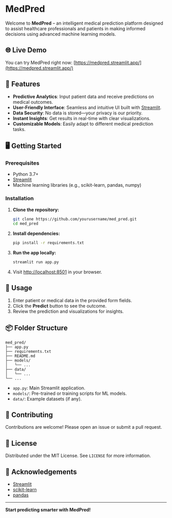 # MedPred

Welcome to **MedPred** – an intelligent medical prediction platform designed to assist healthcare professionals and patients in making informed decisions using advanced machine learning models.

## 🌐 Live Demo

You can try MedPred right now: [https://medpred.streamlit.app/](https://medpred.streamlit.app/)

## 🚀 Features

- **Predictive Analytics**: Input patient data and receive predictions on medical outcomes.
- **User-Friendly Interface**: Seamless and intuitive UI built with [Streamlit](https://streamlit.io/).
- **Data Security**: No data is stored—your privacy is our priority.
- **Instant Insights**: Get results in real-time with clear visualizations.
- **Customizable Models**: Easily adapt to different medical prediction tasks.

## 🖥️ Getting Started

### Prerequisites

- Python 3.7+
- [Streamlit](https://streamlit.io/)
- Machine learning libraries (e.g., scikit-learn, pandas, numpy)

### Installation

1. **Clone the repository:**
   ```bash
   git clone https://github.com/yourusername/med_pred.git
   cd med_pred
   ```

2. **Install dependencies:**
   ```bash
   pip install -r requirements.txt
   ```

3. **Run the app locally:**
   ```bash
   streamlit run app.py
   ```

4. Visit [http://localhost:8501](http://localhost:8501) in your browser.

## 📝 Usage

1. Enter patient or medical data in the provided form fields.
2. Click the **Predict** button to see the outcome.
3. Review the prediction and visualizations for insights.

## 📦 Folder Structure

```
med_pred/
├── app.py
├── requirements.txt
├── README.md
├── models/
│   └── ...
├── data/
│   └── ...
└── ...
```

- `app.py`: Main Streamlit application.
- `models/`: Pre-trained or training scripts for ML models.
- `data/`: Example datasets (if any).

## 🤝 Contributing

Contributions are welcome! Please open an issue or submit a pull request.

## 📄 License

Distributed under the MIT License. See `LICENSE` for more information.

## 🙏 Acknowledgements

- [Streamlit](https://streamlit.io/)
- [scikit-learn](https://scikit-learn.org/)
- [pandas](https://pandas.pydata.org/)

---

**Start predicting smarter with MedPred!**

